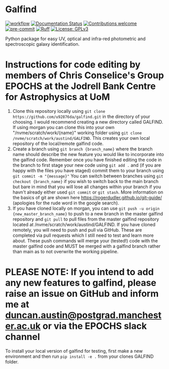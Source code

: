 # Galfind

[![workflow](https://github.com/duncanaustin98/galfind/actions/workflows/python-app.yml/badge.svg)](https://github.com/duncanaustin98/galfind/actions)
[![Documentation Status](https://github.com/duncanaustin98/galfind/actions/workflows/publish_docs.yml/badge.svg)](https://galfind.readthedocs.io/en/main/index.html)
[![Contributions welcome](https://img.shields.io/badge/contributions-welcome-brightgreen.svg?style=flat)](https://github.com/flaresimulations/synthesizer/blob/main/docs/CONTRIBUTING.md)
[![pre-commit](https://img.shields.io/badge/pre--commit-enabled-brightgreen?logo=pre-commit&logoColor=white)](https://github.com/pre-commit/pre-commit)
[![Ruff](https://img.shields.io/endpoint?url=https://raw.githubusercontent.com/astral-sh/ruff/main/assets/badge/v2.json)](https://github.com/astral-sh/ruff)
[![License: GPLv3](https://img.shields.io/badge/License-GPLv3-blue.svg)](https://www.gnu.org/licenses/gpl-3.0)

Python package for easy UV, optical and infra-red photometric and spectroscopic galaxy identification.

# Instructions for code editing by members of Chris Conselice's Group EPOCHS at the Jodrell Bank Centre for Astrophysics at UoM
1) Clone this repository locally using ```git clone https://github.com/u92876da/galfind.git``` in the directory of your choosing. I would recommend creating a new directory called GALFIND. If using morgan you can clone this into your own "/nvme/scratch/work/{name}" working folder using ```git clone /nvme/scratch/work/austind/GALFIND```. This creates your own local repository of the local/remote galfind code.
2) Create a branch using ```git branch {branch_name}``` where the branch name should describe the new feature you would like to incorporate into the galfind code. Remember once you have finished editing the code in the branch to first stage your new code using ```git add .``` and (if you are happy with the files you have staged) commit them to your branch using ```git commit -m "{message}"``` You can switch between branches using ```git checkout {branch_name}``` if you wish to switch back to the main branch but bare in mind that you will lose all changes within your branch if you havn't already either used ```git commit``` or ```git stash```. More information on the basics of git are shown here https://rogerdudler.github.io/git-guide/ (apologies for the rude word in the google search).
3) If you have cloned locally on morgan, you can use ```git push -u origin {new_master_branch_name}``` to push to a new branch in the master galfind repository and ```git pull``` to pull files from the master galfind repository located at /nvme/scratch/work/austind/GALFIND. If you have cloned remotely, you will need to push and pull via GitHub. These are completed via pull requests which I still need to test and learn more about. These push commands will merge your (tested!) code with the master galfind code and MUST be merged with a galfind branch rather than main as to not overwrite the working pipeline.
# PLEASE NOTE: If you intend to add any new features to galfind, please raise an issue on GitHub and inform me at duncan.austin@postgrad.manchester.ac.uk or via the EPOCHS slack channel

To install your local version of galfind for testing, first make a new environment and then run ```pip install -e .``` from your clones GALFIND folder.
